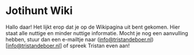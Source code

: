 # Jotihunt Wiki
Hallo daar! Het lijkt erop dat je op de Wikipagina uit bent gekomen. Hier staat alle nuttige en minder nuttige informatie. Mocht je nog een aanvulling hebben, stuur dan een e-mailtje naar (info@tristandeboer.nl)[info@tristandeboer.nl] of spreek Tristan even aan!
